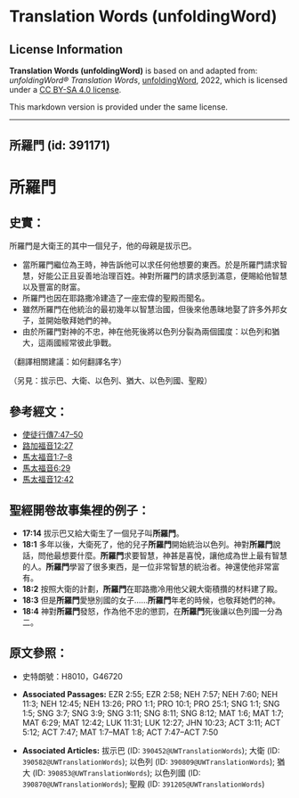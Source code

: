 # Translation Words (unfoldingWord)

## License Information

**Translation Words (unfoldingWord)** is based on and adapted from: _unfoldingWord® Translation Words_, [unfoldingWord](https://unfoldingword.org/utw), 2022, which is licensed under a [CC BY-SA 4.0 license](https://creativecommons.org/licenses/by-sa/4.0/legalcode.en).

This markdown version is provided under the same license.



--------------------------------

## 所羅門 (id: 391171)

所羅門
===

史實：
---

所羅門是大衛王的其中一個兒子，他的母親是拔示巴。

* 當所羅門繼位為王時，神告訴他可以求任何他想要的東西。於是所羅門請求智慧，好能公正且妥善地治理百姓。神對所羅門的請求感到滿意，便賜給他智慧以及豐富的財富。
* 所羅門也因在耶路撒冷建造了一座宏偉的聖殿而聞名。
* 雖然所羅門在他統治的最初幾年以智慧治國，但後來他愚昧地娶了許多外邦女子，並開始敬拜她們的神。
* 由於所羅門對神的不忠，神在他死後將以色列分裂為兩個國度：以色列和猶大，這兩國經常彼此爭戰。

（翻譯相關建議：如何翻譯名字）

（另見：拔示巴、大衛、以色列、猶大、以色列國、聖殿）

參考經文：
-----

* [使徒行傳7:47–50](https://ref.ly/Acts7:47-Acts7:50)
* [路加福音12:27](https://ref.ly/Luke12:27)
* [馬太福音1:7–8](https://ref.ly/Matt1:7-Matt1:8)
* [馬太福音6:29](https://ref.ly/Matt6:29)
* [馬太福音12:42](https://ref.ly/Matt12:42)

聖經開卷故事集裡的例子：
------------

* **17:14** 拔示巴又給大衛生了一個兒子叫**所羅門**。
* **18:1** 多年以後，大衛死了，他的兒子**所羅門**開始統治以色列。神對**所羅門**說話，問他最想要什麼。**所羅門**求要智慧，神甚是喜悅，讓他成為世上最有智慧的人。**所羅門**學習了很多東西，是一位非常智慧的統治者。神還使他非常富有。
* **18:2** 按照大衛的計劃，**所羅門**在耶路撒冷用他父親大衛積攢的材料建了殿。
* **18:3** 但是**所羅門**愛戀別國的女子……**所羅門**年老的時候，也敬拜她們的神。
* **18:4** 神對**所羅門**發怒，作為他不忠的懲罰，在**所羅門**死後讓以色列國一分為二。

原文參照：
-----

* 史特朗號：H8010，G46720

* **Associated Passages:** EZR 2:55; EZR 2:58; NEH 7:57; NEH 7:60; NEH 11:3; NEH 12:45; NEH 13:26; PRO 1:1; PRO 10:1; PRO 25:1; SNG 1:1; SNG 1:5; SNG 3:7; SNG 3:9; SNG 3:11; SNG 8:11; SNG 8:12; MAT 1:6; MAT 1:7; MAT 6:29; MAT 12:42; LUK 11:31; LUK 12:27; JHN 10:23; ACT 3:11; ACT 5:12; ACT 7:47; MAT 1:7–MAT 1:8; ACT 7:47–ACT 7:50
* **Associated Articles:** 拔示巴 (ID: `390452@UWTranslationWords`); 大衛 (ID: `390582@UWTranslationWords`); 以色列 (ID: `390809@UWTranslationWords`); 猶大 (ID: `390853@UWTranslationWords`); 以色列國 (ID: `390870@UWTranslationWords`); 聖殿 (ID: `391205@UWTranslationWords`)

